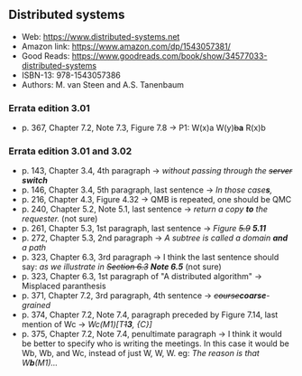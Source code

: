 ## Distributed systems

- Web: https://www.distributed-systems.net
- Amazon link: https://www.amazon.com/dp/1543057381/
- Good Reads: https://www.goodreads.com/book/show/34577033-distributed-systems
- ISBN-13: 978-1543057386
- Authors: M. van Steen and A.S. Tanenbaum

### Errata edition 3.01

- p. 367, Chapter 7.2, Note 7.3, Figure 7.8 -> P1: W(x)a  W(y)~~b~~**a**  R(x)b

### Errata edition 3.01 and 3.02

- p. 143, Chapter 3.4, 4th paragraph -> _without passing through the ~~server~~ **switch**_
- p. 146, Chapter 3.4, 5th paragraph, last sentence -> _In those case**s**,_
- p. 216, Chapter 4.3, Figure 4.32 -> QMB is repeated, one should be QMC
- p. 240, Chapter 5.2, Note 5.1, last sentence -> _return a copy **to** the requester._ (not sure)
- p. 261, Chapter 5.3, 1st paragraph, last sentence -> _Figure ~~5.9~~ **5.11**_
- p. 272, Chapter 5.3, 2nd paragraph -> _A subtree is called a domain **and** a path_
- p. 323, Chapter 6.3, 3rd paragraph -> I think the last sentence should say: _as we illustrate in ~~Section 6.3~~ **Note 6.5**_ (not sure)
- p. 323, Chapter 6.3, 1st paragraph of "A distributed algorithm" -> Misplaced paranthesis
- p. 371, Chapter 7.2, 3rd paragraph, 4th sentence -> _~~course~~**coarse**-grained_
- p. 374, Chapter 7.2, Note 7.4, paragraph preceded by Figure 7.14, last mention of Wc -> _Wc(M1)[T~~1~~**3**, {C}]_
- p. 375, Chapter 7.2, Note 7.4, penultimate paragraph -> I think it would be better to specify who is writing the meetings. In this case it would be Wb, Wb, and Wc, instead of just W, W, W. eg: _The reason is that W**b**(M1)..._
